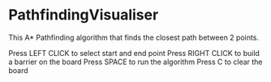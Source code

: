 # PathfindingVisualiser
This A* Pathfinding algorithm that finds the closest path between 2 points.

Press LEFT CLICK to select start and end point
Press RIGHT CLICK to build a barrier on the board
Press SPACE to run the algorithm
Press C to clear the board
